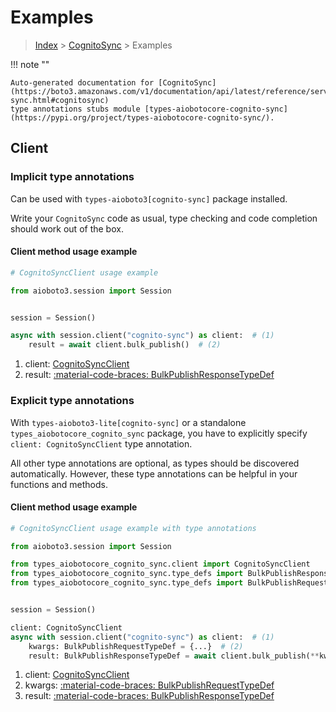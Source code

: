 # Examples

> [Index](../README.md) > [CognitoSync](./README.md) > Examples

!!! note ""

    Auto-generated documentation for [CognitoSync](https://boto3.amazonaws.com/v1/documentation/api/latest/reference/services/cognito-sync.html#cognitosync)
    type annotations stubs module [types-aiobotocore-cognito-sync](https://pypi.org/project/types-aiobotocore-cognito-sync/).

## Client

### Implicit type annotations

Can be used with `types-aioboto3[cognito-sync]` package installed.

Write your `CognitoSync` code as usual,
type checking and code completion should work out of the box.



#### Client method usage example

```python
# CognitoSyncClient usage example

from aioboto3.session import Session


session = Session()

async with session.client("cognito-sync") as client:  # (1)
    result = await client.bulk_publish()  # (2)
```

1. client: [CognitoSyncClient](./client.md)
2. result: [:material-code-braces: BulkPublishResponseTypeDef](./type_defs.md#bulkpublishresponsetypedef)






### Explicit type annotations

With `types-aioboto3-lite[cognito-sync]`
or a standalone `types_aiobotocore_cognito_sync` package, you have to explicitly specify
`client: CognitoSyncClient` type annotation.

All other type annotations are optional, as types should be discovered automatically.
However, these type annotations can be helpful in your functions and methods.


#### Client method usage example

```python
# CognitoSyncClient usage example with type annotations

from aioboto3.session import Session

from types_aiobotocore_cognito_sync.client import CognitoSyncClient
from types_aiobotocore_cognito_sync.type_defs import BulkPublishResponseTypeDef
from types_aiobotocore_cognito_sync.type_defs import BulkPublishRequestTypeDef


session = Session()

client: CognitoSyncClient
async with session.client("cognito-sync") as client:  # (1)
    kwargs: BulkPublishRequestTypeDef = {...}  # (2)
    result: BulkPublishResponseTypeDef = await client.bulk_publish(**kwargs)  # (3)
```

1. client: [CognitoSyncClient](./client.md)
2. kwargs: [:material-code-braces: BulkPublishRequestTypeDef](./type_defs.md#bulkpublishrequesttypedef)
3. result: [:material-code-braces: BulkPublishResponseTypeDef](./type_defs.md#bulkpublishresponsetypedef)







